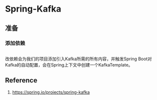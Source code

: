 # Spring-Kafka

## 准备

### 添加依赖

```

```

改依赖会为我们的项目添加引入Kafka所需的所有内容，并触发Spring Boot对Kafka的自动配置，会在Spring上下文中创建一个KafkaTemplate。

## Reference

1. https://spring.io/projects/spring-kafka